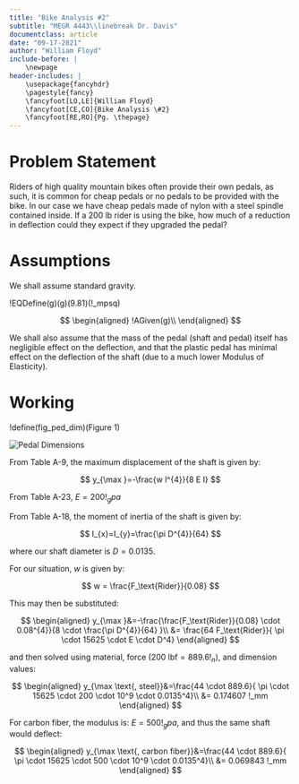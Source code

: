 ```yaml
---
title: "Bike Analysis #2"
subtitle: "MEGR 4443\\linebreak Dr. Davis"
documentclass: article
date: "09-17-2021"
author: "William Floyd"
include-before: |
    \newpage
header-includes: |
    \usepackage{fancyhdr}
    \pagestyle{fancy}
    \fancyfoot[LO,LE]{William Floyd}
    \fancyfoot[CE,CO]{Bike Analysis \#2}
    \fancyfoot[RE,RO]{Pg. \thepage}
---
```


# Problem Statement

Riders of high quality mountain bikes often provide their own pedals, as such, it is common for cheap pedals or no pedals to be provided with the bike. In our case we have cheap pedals made of nylon with a steel spindle contained inside. If a 200 lb rider is using the bike, how much of a reduction in deflection could they expect if they upgraded the pedal?

# Assumptions

We shall assume standard gravity.

!EQDefine(g)(g)(9.81)(!_mpsq)

$$
\begin{aligned}
    !AGiven(g)\\
\end{aligned}
$$

We shall also assume that the mass of the pedal (shaft and pedal) itself has negligible effect on the deflection, and that the plastic pedal has minimal effect on the deflection of the shaft (due to a much lower Modulus of Elasticity).

# Working

!define(fig_ped_dim)(Figure 1)

![Pedal Dimensions](!imgdir/8fa90584f9df2c317404fd2a5ee976bd45de8ba5.png)

From Table A-9, the maximum displacement of the shaft is given by:

$$
y_{\max }=-\frac{w l^{4}}{8 E I}
$$

From Table A-23, $E=200!_gpa$

From Table A-18, the moment of inertia of the shaft is given by:

$$
I_{x}=I_{y}=\frac{\pi D^{4}}{64}
$$

where our shaft diameter is $D=0.0135$.

For our situation, $w$ is given by:

$$
w = \frac{F_\text{Rider}}{0.08}
$$

This may then be substituted:

$$
\begin{aligned}
    y_{\max }&=-\frac{\frac{F_\text{Rider}}{0.08} \cdot 0.08^{4}}{8 \cdot \frac{\pi D^{4}}{64} }\\
    &= \frac{64 F_\text{Rider}}{ \pi \cdot 15625 \cdot E \cdot D^4}
\end{aligned}
$$

and then solved using material, force ($200 \mathrm{~lbf} = 889.6 !_n$), and dimension values:

$$
\begin{aligned}
    y_{\max \text{, steel}}&=\frac{44 \cdot 889.6}{ \pi \cdot 15625 \cdot 200 \cdot 10^9 \cdot 0.0135^4}\\
    &= 0.174607 !_mm
\end{aligned}
$$

For carbon fiber, the modulus is: $E=500!_gpa$, and thus the same shaft would deflect:

$$
\begin{aligned}
    y_{\max \text{, carbon fiber}}&=\frac{44 \cdot 889.6}{ \pi \cdot 15625 \cdot 500 \cdot 10^9 \cdot 0.0135^4}\\
    &= 0.069843 !_mm
\end{aligned}
$$